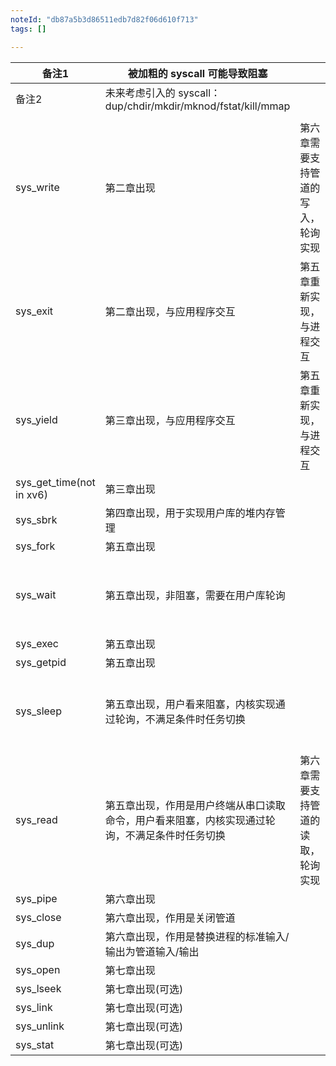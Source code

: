 ```yaml
---
noteId: "db87a5b3d86511edb7d82f06d610f713"
tags: []

---
```


| 备注1                    | 被加粗的 syscall 可能导致阻塞                                |                                    |                                    |
| ------------------------ | ------------------------------------------------------------ | ---------------------------------- | ---------------------------------- |
| 备注2                    | 未来考虑引入的 syscall：dup/chdir/mkdir/mknod/fstat/kill/mmap |                                    |                                    |
|                          |                                                              |                                    |                                    |
| sys_write                | 第二章出现                                                   | 第六章需要支持管道的写入，轮询实现 | 第八章至少对串口、管道改成阻塞实现 |
| sys_exit                 | 第二章出现，与应用程序交互                                   | 第五章重新实现，与进程交互         |                                    |
| sys_yield                | 第三章出现，与应用程序交互                                   | 第五章重新实现，与进程交互         |                                    |
| sys_get_time(not in xv6) | 第三章出现                                                   |                                    |                                    |
| sys_sbrk                 | 第四章出现，用于实现用户库的堆内存管理                       |                                    |                                    |
| sys_fork                 | 第五章出现                                                   |                                    |                                    |
| sys_wait                 | 第五章出现，非阻塞，需要在用户库轮询                         |                                    | 第八章改成阻塞实现                 |
| sys_exec                 | 第五章出现                                                   |                                    |                                    |
| sys_getpid               | 第五章出现                                                   |                                    |                                    |
| sys_sleep                | 第五章出现，用户看来阻塞，内核实现通过轮询，不满足条件时任务切换 |                                    | 第八章改成阻塞实现                 |
| sys_read                 | 第五章出现，作用是用户终端从串口读取命令，用户看来阻塞，内核实现通过轮询，不满足条件时任务切换 | 第六章需要支持管道的读取，轮询实现 | 第八章至少对串口、管道改成阻塞实现 |
| sys_pipe                 | 第六章出现                                                   |                                    |                                    |
| sys_close                | 第六章出现，作用是关闭管道                                   |                                    |                                    |
| sys_dup                  | 第六章出现，作用是替换进程的标准输入/输出为管道输入/输出     |                                    |                                    |
| sys_open                 | 第七章出现                                                   |                                    |                                    |
| sys_lseek                | 第七章出现(可选)                                             |                                    |                                    |
| sys_link                 | 第七章出现(可选)                                             |                                    |                                    |
| sys_unlink               | 第七章出现(可选)                                             |                                    |                                    |
| sys_stat                 | 第七章出现(可选)                                             |                                    |                                    |
